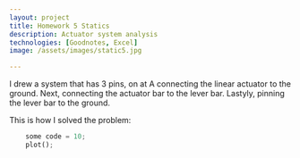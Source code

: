 ```yaml
---
layout: project
title: Homework 5 Statics
description: Actuator system analysis
technologies: [Goodnotes, Excel]
image: /assets/images/static5.jpg

---
```



I drew a system that has 3 pins, on at A connecting the linear actuator to the ground. Next, connecting the actuator bar to the lever bar. Lastyly, pinning the lever bar to the ground.


This is how I solved the problem:

```python
    some code = 10;
    plot();
```




